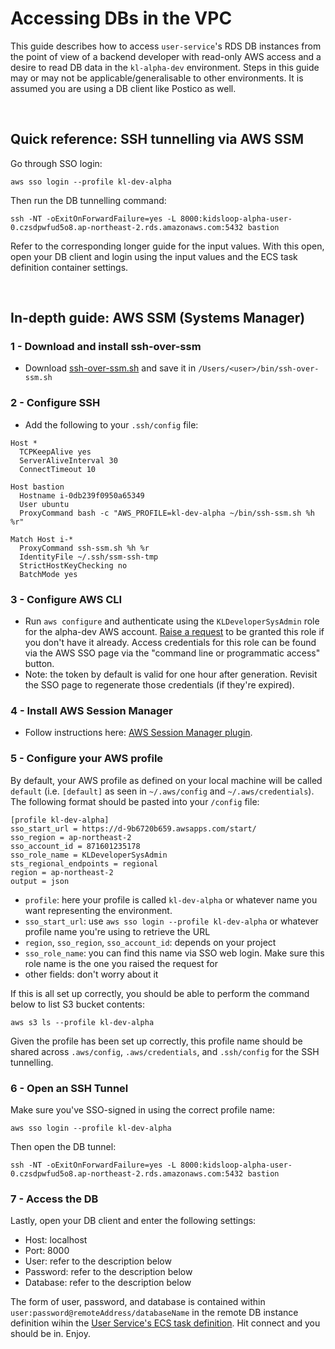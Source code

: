 # Accessing DBs in the VPC

This guide describes how to access `user-service`'s RDS DB instances from the point of view of a backend developer with read-only AWS access and a desire to read DB data in the `kl-alpha-dev` environment. Steps in this guide may or may not be applicable/generalisable to other environments. It is assumed you are using a DB client like Postico as well.


<br/>

## Quick reference: SSH tunnelling via AWS SSM

Go through SSO login:
```
aws sso login --profile kl-dev-alpha
```

Then run the DB tunnelling command:
```
ssh -NT -oExitOnForwardFailure=yes -L 8000:kidsloop-alpha-user-0.czsdpwfud5o8.ap-northeast-2.rds.amazonaws.com:5432 bastion
```
Refer to the corresponding longer guide for the input values. With this open, open your DB client and login using the input values and the ECS task definition container settings.

<br/>


## In-depth guide: AWS SSM (Systems Manager)

### 1 - Download and install ssh-over-ssm
- Download [ssh-over-ssm.sh](https://github.com/elpy1/ssh-over-ssm) and save it in `/Users/<user>/bin/ssh-over-ssm.sh`

### 2 - Configure SSH
- Add the following to your `.ssh/config` file:
```
Host *
  TCPKeepAlive yes
  ServerAliveInterval 30
  ConnectTimeout 10

Host bastion
  Hostname i-0db239f0950a65349
  User ubuntu
  ProxyCommand bash -c "AWS_PROFILE=kl-dev-alpha ~/bin/ssh-ssm.sh %h %r"

Match Host i-*
  ProxyCommand ssh-ssm.sh %h %r
  IdentityFile ~/.ssh/ssm-ssh-tmp
  StrictHostKeyChecking no
  BatchMode yes
```

### 3 - Configure AWS CLI
- Run `aws configure` and authenticate using the `KLDeveloperSysAdmin` role for the alpha-dev AWS account. [Raise a request](https://myaccess.microsoft.com/@kidsloopglobal.onmicrosoft.com#/access-packages) to be granted this role if you don't have it already. Access credentials for this role can be found via the AWS SSO page via the "command line or programmatic access" button.
- Note: the token by default is valid for one hour after generation. Revisit the SSO page to regenerate those credentials (if they're expired).

### 4 - Install AWS Session Manager
- Follow instructions here: [AWS Session Manager plugin](https://docs.aws.amazon.com/systems-manager/latest/userguide/session-manager-working-with-install-plugin.html#install-plugin-macos).

### 5 - Configure your AWS profile

By default, your AWS profile as defined on your local machine will be called `default` (i.e. `[default]` as seen in `~/.aws/config` and `~/.aws/credentials`). The following format should be pasted into your `/config` file:
```
[profile kl-dev-alpha]
sso_start_url = https://d-9b6720b659.awsapps.com/start/
sso_region = ap-northeast-2
sso_account_id = 871601235178
sso_role_name = KLDeveloperSysAdmin
sts_regional_endpoints = regional
region = ap-northeast-2
output = json
```
* `profile`: here your profile is called `kl-dev-alpha` or whatever name you want representing the environment.
* `sso_start_url`: use `aws sso login --profile kl-dev-alpha` or whatever profile name you're using to retrieve the URL
*  `region`, `sso_region`, `sso_account_id`: depends on your project
* `sso_role_name`: you can find this name via SSO web login. Make sure this role name is the one you raised the request for
* other fields: don't worry about it

If this is all set up correctly, you should be able to perform the command below to list S3 bucket contents:
```
aws s3 ls --profile kl-dev-alpha
```

Given the profile has been set up correctly, this profile name should be shared across `.aws/config`, `.aws/credentials`, and `.ssh/config` for the SSH tunnelling.

### 6 - Open an SSH Tunnel


Make sure you've SSO-signed in using the correct profile name:
```
aws sso login --profile kl-dev-alpha
```

Then open the DB tunnel:
```
ssh -NT -oExitOnForwardFailure=yes -L 8000:kidsloop-alpha-user-0.czsdpwfud5o8.ap-northeast-2.rds.amazonaws.com:5432 bastion
```

### 7 - Access the DB

Lastly, open your DB client and enter the following settings:

* Host: localhost
* Port: 8000
* User: refer to the description below
* Password: refer to the description below
* Database: refer to the description below

The form of user, password, and database is contained within `user:password@remoteAddress/databaseName` in the remote DB instance definition wihin the [User Service's ECS task definition](https://ap-northeast-2.console.aws.amazon.com/ecs/home?region=ap-northeast-2#/taskDefinitions/kidsloop-alpha-user/status/ACTIVE). Hit connect and you should be in. Enjoy.
